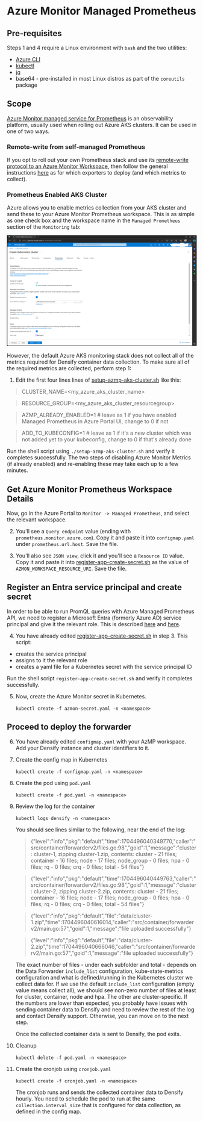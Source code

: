 # Azure Monitor Managed Prometheus

## Pre-requisites

Steps 1 and 4 require a Linux environment with `bash` and the two utilities:

* [Azure CLI](https://learn.microsoft.com/en-us/cli/azure/install-azure-cli)
* [kubectl](https://kubernetes.io/docs/tasks/tools/#kubectl)
* [jq](https://jqlang.github.io/jq/)
* base64 - pre-installed in most Linux distros as part of the `coreutils` package

## Scope

[Azure Monitor managed service for Prometheus](https://learn.microsoft.com/en-us/azure/azure-monitor/essentials/prometheus-metrics-overview) is an observability platform, usually used when rolling out Azure AKS clusters. It can be used in one of two ways.

### Remote-write from self-managed Prometheus

If you opt to roll out your own Prometheus stack and use its [remote-write protocol to an Azure Monitor Workspace](https://learn.microsoft.com/en-us/azure/azure-monitor/essentials/remote-write-prometheus), then follow the general instructions [here](../../../docs/metrics.md) as for which exporters to deploy (and which metrics to collect).

### Prometheus Enabled AKS Cluster

Azure allows you to enable metrics collection from your AKS cluster and send these to your Azure Monitor Prometheus workspace. This is as simple as one check box and the workspace name in the `Managed Prometheus` section of the `Monitoring` tab:

![Create AKS cluster UI](./create-cluster.png)

However, the default Azure AKS monitoring stack does not collect all of the metrics required for Densify container data collection. To make sure all of the required metrics are collected, perform step 1:

1. Edit the first four lines lines of [setup-azmp-aks-cluster.sh](./setup-azmp-aks-cluster.sh) like this:

> CLUSTER_NAME=<my_azure_aks_cluster_name>

> RESOURCE_GROUP=<my_azure_aks_cluster_resourcegroup>

> AZMP_ALREADY_ENABLED=1 # leave as 1 if you have enabled Managed Prometheus in Azure Portal UI, change to 0 if not

> ADD_TO_KUBECONFIG=1 # leave as 1 if it's a new cluster which was not added yet to your kubeconfig, change to 0 if that's already done

Run the shell script using
`./setup-azmp-aks-cluster.sh`
and verify it completes successfully. The two steps of disabling Azure Monitor Metrics (if already enabled) and re-enabling these may take each up to a few minutes.

## Get Azure Monitor Prometheus Workspace Details

Now, go in the Azure Portal to `Monitor -> Managed Prometheus`, and select the relevant workspace.

2. You'll see a `Query endpoint` value (ending with `prometheus.monitor.azure.com`). Copy it and paste it into `configmap.yaml` under `prometheus.url.host`. Save the file.

3. You'll also see `JSON view`, click it and you'll see a `Resource ID` value. Copy it and paste it into [register-app-create-secret.sh](./register-app-create-secret.sh) as the value of `AZMON_WORKSPACE_RESOURCE_URI`. Save the file.

## Register an Entra service principal and create secret

In order to be able to run PromQL queries with Azure Managed Prometheus API, we need to register a Microsoft Entra (formerly Azure AD) service principal and give it the relevant role. This is described [here](https://learn.microsoft.com/en-us/azure/azure-monitor/essentials/prometheus-api-promql) and [here](https://learn.microsoft.com/en-us/azure/azure-monitor/logs/api/register-app-for-token?tabs=cli).

4. You have already edited [register-app-create-secret.sh](./register-app-create-secret.sh) in step 3. This script:

* creates the service principal
* assigns to it the relevant role
* creates a yaml file for a Kubernetes secret with the service principal ID

Run the shell script `register-app-create-secret.sh` and verify it completes successfully.

5. Now, create the Azure Monitor secret in Kubernetes.
    
    `kubectl create -f azmon-secret.yaml -n <namespace>`

## Proceed to deploy the forwarder

6. You have already edited `configmap.yaml` with your AzMP workspace. Add your Densify instance and cluster identifiers to it.

7. Create the config map in Kubernetes
    
    `kubectl create -f configmap.yaml -n <namespace>`
	
8. Create the pod using `pod.yaml`
    
    `kubectl create -f pod.yaml -n <namespace>`
	
9. Review the log for the container
	
	`kubectl logs densify -n <namespace>`
	
	You should see lines similar to the following, near the end of the log:

	> {"level":"info","pkg":"default","time":1704496040349770,"caller":"src/container/forwarderv2/files.go:98","goid":1,"message":"cluster : cluster-1, zipping cluster-1.zip, contents: cluster - 21 files; container - 16 files; node - 17 files; node_group - 0 files; hpa - 0 files; rq - 0 files; crq - 0 files; total - 54 files"}

	> {"level":"info","pkg":"default","time":1704496040449763,"caller":"src/container/forwarderv2/files.go:98","goid":1,"message":"cluster : cluster-2, zipping cluster-2.zip, contents: cluster - 21 files; container - 16 files; node - 17 files; node_group - 0 files; hpa - 0 files; rq - 0 files; crq - 0 files; total - 54 files"}

	> {"level":"info","pkg":"default","file":"data/cluster-1.zip","time":1704496040616014,"caller":"src/container/forwarderv2/main.go:57","goid":1,"message":"file uploaded successfully"}

	> {"level":"info","pkg":"default","file":"data/cluster-2.zip","time":1704496040666046,"caller":"src/container/forwarderv2/main.go:57","goid":1,"message":"file uploaded successfully"}

	The exact number of files - under each subfolder and total - depends on the Data Forwarder `include_list` configuration, kube-state-metrics configuration and what is defined/running in the Kubernetes cluster we collect data for. If we use the default `include_list` configuration (empty value means collect all), we should see non-zero number of files at least for cluster, container, node and hpa. The other are cluster-specific.
	If the numbers are lower than expected, you probably have issues with sending container data to Densify and need to review the rest of the log and contact Densify support. Otherwise, you can move on to the next step.
	
	Once the collected container data is sent to Densify, the pod exits.

10. Cleanup

    `kubectl delete -f pod.yaml -n <namespace>`

11. Create the cronjob using `cronjob.yaml`
    
    `kubectl create -f cronjob.yaml -n <namespace>`
	
	The cronjob runs and sends the collected container data to Densify hourly. You need to schedule the pod to run at the same `collection.interval_size` that is configured for data collection, as defined in the config map.
